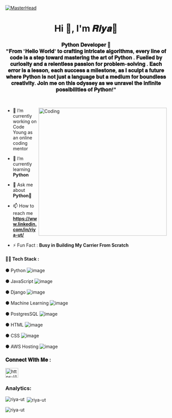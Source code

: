 [![MasterHead](https://i.imgur.com/ALrQfMc.gif)](https://rishavchanda.io)
<h1 align="center">Hi 👋, I'm 𝑹𝒊𝒚𝒂💙</h1>
<h3 align="center">𝐏𝐲𝐭𝐡𝐨𝐧 𝐃𝐞𝐯𝐞𝐥𝐨𝐩𝐞𝐫 🤖<br> "𝐅𝐫𝐨𝐦 '𝐇𝐞𝐥𝐥𝐨 𝐖𝐨𝐫𝐥𝐝' 𝐭𝐨 𝐜𝐫𝐚𝐟𝐭𝐢𝐧𝐠 𝐢𝐧𝐭𝐫𝐢𝐜𝐚𝐭𝐞 𝐚𝐥𝐠𝐨𝐫𝐢𝐭𝐡𝐦𝐬, 𝐞𝐯𝐞𝐫𝐲 𝐥𝐢𝐧𝐞 𝐨𝐟 𝐜𝐨𝐝𝐞 𝐢𝐬 𝐚 𝐬𝐭𝐞𝐩 𝐭𝐨𝐰𝐚𝐫𝐝 𝐦𝐚𝐬𝐭𝐞𝐫𝐢𝐧𝐠 𝐭𝐡𝐞 𝐚𝐫𝐭 𝐨𝐟 𝐏𝐲𝐭𝐡𝐨𝐧 . 𝐅𝐮𝐞𝐥𝐥𝐞𝐝 𝐛𝐲 𝐜𝐮𝐫𝐢𝐨𝐬𝐢𝐭𝐲 𝐚𝐧𝐝 𝐚 𝐫𝐞𝐥𝐞𝐧𝐭𝐥𝐞𝐬𝐬 𝐩𝐚𝐬𝐬𝐢𝐨𝐧 𝐟𝐨𝐫 𝐩𝐫𝐨𝐛𝐥𝐞𝐦-𝐬𝐨𝐥𝐯𝐢𝐧𝐠 . 𝐄𝐚𝐜𝐡 𝐞𝐫𝐫𝐨𝐫 𝐢𝐬 𝐚 𝐥𝐞𝐬𝐬𝐨𝐧, 𝐞𝐚𝐜𝐡 𝐬𝐮𝐜𝐜𝐞𝐬𝐬 𝐚 𝐦𝐢𝐥𝐞𝐬𝐭𝐨𝐧𝐞, 𝐚𝐬 𝐈 𝐬𝐜𝐮𝐥𝐩𝐭 𝐚 𝐟𝐮𝐭𝐮𝐫𝐞 𝐰𝐡𝐞𝐫𝐞 𝐏𝐲𝐭𝐡𝐨𝐧 𝐢𝐬 𝐧𝐨𝐭 𝐣𝐮𝐬𝐭 𝐚 𝐥𝐚𝐧𝐠𝐮𝐚𝐠𝐞 𝐛𝐮𝐭 𝐚 𝐦𝐞𝐝𝐢𝐮𝐦 𝐟𝐨𝐫 𝐛𝐨𝐮𝐧𝐝𝐥𝐞𝐬𝐬 𝐜𝐫𝐞𝐚𝐭𝐢𝐯𝐢𝐭𝐲. 𝐉𝐨𝐢𝐧 𝐦𝐞 𝐨𝐧 𝐭𝐡𝐢𝐬 𝐨𝐝𝐲𝐬𝐬𝐞𝐲 𝐚𝐬 𝐰𝐞 𝐮𝐧𝐫𝐚𝐯𝐞𝐥 𝐭𝐡𝐞 𝐢𝐧𝐟𝐢𝐧𝐢𝐭𝐞 𝐩𝐨𝐬𝐬𝐢𝐛𝐢𝐥𝐢𝐭𝐢𝐞𝐬 𝐨𝐟 𝐏𝐲𝐭𝐡𝐨𝐧!"</h3>
<p class="big">
<br>
</p>

<img align="right" alt="Coding" width="400" src="https://www.analyticsinsight.net/wp-content/uploads/2020/03/AI_Animated.gif">


- 🔭 I’m currently working on Code Young as an online coding mentor
  
- 🌱 I’m currently learning **Python**

- 💬 Ask me about **Python🧠**

- 📫 How to reach me **https://www.linkedin.com/in/riya-ut/**

- ⚡ Fun Fact : **Busy in Building My Carrier From Scratch**

#### 👩‍💻 Tech Stack : 
 ● Python  ![image](https://github.com/thekurup/thekurup/assets/91071122/033245a7-a4cb-414a-8af5-94748e6150f6)<br>
 <br> ● JavaScript  ![image](https://github.com/thekurup/thekurup/assets/91071122/e55f7d7e-c8e1-4e11-be62-b68e39dfe3c4)<br>
 <br> ● Django  ![image](https://github.com/thekurup/thekurup/assets/91071122/09da9341-093d-46b0-ab0d-e2d8becc6487)<br>
 <br> ● Machine Learning  ![image](https://github.com/thekurup/thekurup/assets/91071122/830675b8-9c62-41e5-9159-a620a1b9cf47)<br>
<br> ● PostgresSQL  ![image](https://github.com/thekurup/thekurup/assets/91071122/e1e13d66-d0df-45ca-8833-f4f4fa0d218f)<br>
<br> ● HTML  ![image](https://github.com/thekurup/thekurup/assets/91071122/2387339c-1f30-4473-ac7e-d23dbd55e349)<br>
<br> ● CSS  ![image](https://github.com/thekurup/thekurup/assets/91071122/ee4e0597-a3b9-46ab-87be-953570a6f907)<br>
<Br> ● AWS Hosting  ![image](https://github.com/thekurup/thekurup/assets/91071122/fd8cf33d-53fd-43ed-bbff-90fa6816c6ca)<br>

<h3 align="left">𝐂𝐨𝐧𝐧𝐞𝐜𝐭 𝐖𝐢𝐭𝐡 𝐌𝐞 :</h3>
<p align="left">
<a href="https://www.linkedin.com/in/riya-ut/" target="blank"><img align="center" src="https://raw.githubusercontent.com/rahuldkjain/github-profile-readme-generator/master/src/images/icons/Social/linked-in-alt.svg" alt="https://linkedin.com/in/arjun-kurup/" height="30" width="40" /></a>
</p>

<h3 align="left">Analytics:</h3>
<p><img align="left" src="https://github-readme-stats.vercel.app/api/top-langs?username=riya-ut&show_icons=true&locale=en&layout=compact" alt="riya-ut" /></p>

<p>&nbsp;<img align="center" src="https://github-readme-stats.vercel.app/api?username=riya-ut&show_icons=true&locale=en" alt="riya-ut" /></p>

<p><img align="center" src="https://github-readme-streak-stats.herokuapp.com/?user=riya-ut&" alt="riya-ut" /></p>

